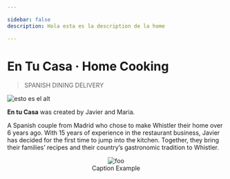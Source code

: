```yaml
---

sidebar: false
description: Hola esta es la description de la home

---
```


# En Tu Casa · Home Cooking

> SPANISH DINING DELIVERY

![esto es el alt](/img/home/map.png)

**En tu Casa** was created by Javier and Maria.

A Spanish couple from Madrid who chose to make Whistler their home over 6 years ago.  With 15 years of experience in the restaurant business, Javier has decided for the first time to jump into the kitchen. Together, they bring their families’ recipes and their country’s gastronomic tradition to Whistler.

<!--<img :src="$withBase('/img/home/map.png')" alt="foo" >-->

<figure style="text-align: center">
  <img :src="$withBase('/img/home/map.png')" alt="foo" >
  <figcaption>Caption Example</figcaption>
</figure>
